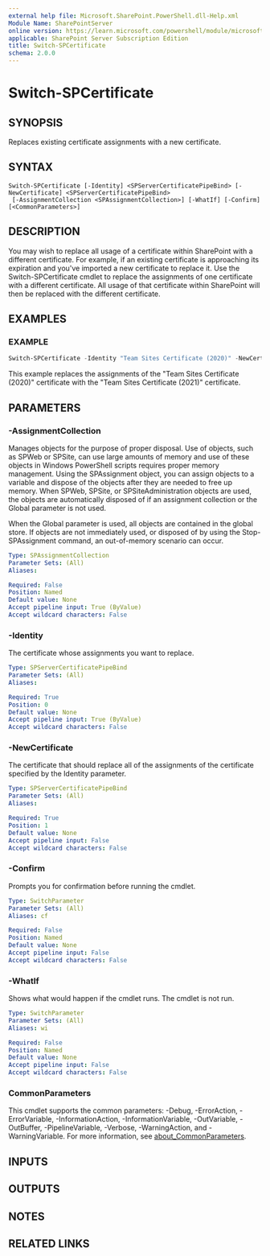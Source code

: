 ```yaml
---
external help file: Microsoft.SharePoint.PowerShell.dll-Help.xml
Module Name: SharePointServer
online version: https://learn.microsoft.com/powershell/module/microsoft.sharepoint.powershell/switch-spcertificate
applicable: SharePoint Server Subscription Edition
title: Switch-SPCertificate
schema: 2.0.0
---
```


# Switch-SPCertificate

## SYNOPSIS
Replaces existing certificate assignments with a new certificate.

## SYNTAX

```
Switch-SPCertificate [-Identity] <SPServerCertificatePipeBind> [-NewCertificate] <SPServerCertificatePipeBind>
 [-AssignmentCollection <SPAssignmentCollection>] [-WhatIf] [-Confirm] [<CommonParameters>]
```

## DESCRIPTION
You may wish to replace all usage of a certificate within SharePoint with a different certificate.
For example, if an existing certificate is approaching its expiration and you've imported a new certificate to replace it.
Use the Switch-SPCertificate cmdlet to replace the assignments of one certificate with a different certificate.
All usage of that certificate within SharePoint will then be replaced with the different certificate.

## EXAMPLES

### EXAMPLE
```powershell
Switch-SPCertificate -Identity "Team Sites Certificate (2020)" -NewCertificate "Team Sites Certificate (2021)"
```

This example replaces the assignments of the "Team Sites Certificate (2020)" certificate with the "Team Sites Certificate (2021)" certificate.

## PARAMETERS

### -AssignmentCollection
Manages objects for the purpose of proper disposal.
Use of objects, such as SPWeb or SPSite, can use large amounts of memory and use of these objects in Windows PowerShell scripts requires proper memory management.
Using the SPAssignment object, you can assign objects to a variable and dispose of the objects after they are needed to free up memory.
When SPWeb, SPSite, or SPSiteAdministration objects are used, the objects are automatically disposed of if an assignment collection or the Global parameter is not used.

When the Global parameter is used, all objects are contained in the global store.
If objects are not immediately used, or disposed of by using the Stop-SPAssignment command, an out-of-memory scenario can occur.

```yaml
Type: SPAssignmentCollection
Parameter Sets: (All)
Aliases:

Required: False
Position: Named
Default value: None
Accept pipeline input: True (ByValue)
Accept wildcard characters: False
```

### -Identity
The certificate whose assignments you want to replace.

```yaml
Type: SPServerCertificatePipeBind
Parameter Sets: (All)
Aliases:

Required: True
Position: 0
Default value: None
Accept pipeline input: True (ByValue)
Accept wildcard characters: False
```

### -NewCertificate
The certificate that should replace all of the assignments of the certificate specified by the Identity parameter.

```yaml
Type: SPServerCertificatePipeBind
Parameter Sets: (All)
Aliases:

Required: True
Position: 1
Default value: None
Accept pipeline input: False
Accept wildcard characters: False
```

### -Confirm
Prompts you for confirmation before running the cmdlet.

```yaml
Type: SwitchParameter
Parameter Sets: (All)
Aliases: cf

Required: False
Position: Named
Default value: None
Accept pipeline input: False
Accept wildcard characters: False
```

### -WhatIf
Shows what would happen if the cmdlet runs.
The cmdlet is not run.

```yaml
Type: SwitchParameter
Parameter Sets: (All)
Aliases: wi

Required: False
Position: Named
Default value: None
Accept pipeline input: False
Accept wildcard characters: False
```

### CommonParameters
This cmdlet supports the common parameters: -Debug, -ErrorAction, -ErrorVariable, -InformationAction, -InformationVariable, -OutVariable, -OutBuffer, -PipelineVariable, -Verbose, -WarningAction, and -WarningVariable. For more information, see [about_CommonParameters](https://go.microsoft.com/fwlink/?LinkID=113216).

## INPUTS

## OUTPUTS

## NOTES

## RELATED LINKS
